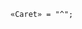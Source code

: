 <!-- This file is generated automatically by infrastructure scripts. Please don't edit by hand. -->

```{ .ebnf .slang-ebnf #Caret }
«Caret» = "^";
```
